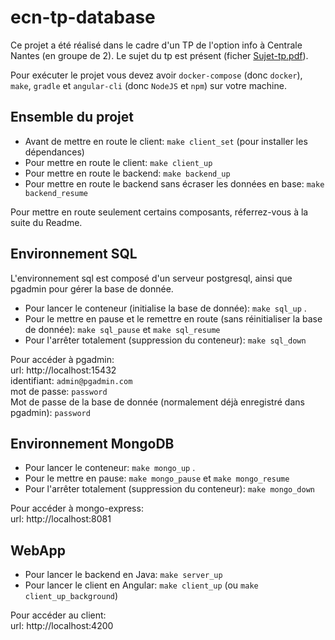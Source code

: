 # ecn-tp-database

Ce projet a été réalisé dans le cadre d'un TP de l'option info à Centrale Nantes (en groupe de 2). Le sujet du tp est présent (ficher [Sujet-tp.pdf](Sujet-tp.pdf)).

Pour exécuter le projet vous devez avoir `docker-compose` (donc `docker`), `make`, `gradle` et `angular-cli` (donc `NodeJS` et `npm`) sur votre machine.

## Ensemble du projet

- Avant de mettre en route le client: `make client_set` (pour installer les dépendances)
- Pour mettre en route le client: `make client_up`
- Pour mettre en route le backend: `make backend_up`
- Pour mettre en route le backend sans écraser les données en base: `make backend_resume`

Pour mettre en route seulement certains composants, réferrez-vous à la suite du Readme.

## Environnement SQL

L'environnement sql est composé d'un serveur postgresql, ainsi que pgadmin pour gérer la base de donnée.

- Pour lancer le conteneur (initialise la base de donnée): `make sql_up` .
- Pour le mettre en pause et le remettre en route (sans réinitialiser la base de donnée): `make sql_pause` et `make sql_resume`
- Pour l'arrêter totalement (suppression du conteneur): `make sql_down`

Pour accéder à pgadmin:  
url: http://localhost:15432  
identifiant: `admin@pgadmin.com`  
mot de passe: `password`  
Mot de passe de la base de donnée (normalement déjà enregistré dans pgadmin): `password`

## Environnement MongoDB

- Pour lancer le conteneur: `make mongo_up` .
- Pour le mettre en pause: `make mongo_pause` et `make mongo_resume`
- Pour l'arrêter totalement (suppression du conteneur): `make mongo_down`

Pour accéder à mongo-express:  
url: http://localhost:8081

## WebApp

- Pour lancer le backend en Java: `make server_up`
- Pour lancer le client en Angular: `make client_up` (ou `make client_up_background`)

Pour accéder au client:  
url: http://localhost:4200
